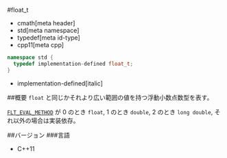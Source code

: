 #float_t
* cmath[meta header]
* std[meta namespace]
* typedef[meta id-type]
* cpp11[meta cpp]

```cpp
namespace std {
  typedef implementation-defined float_t;
}
```
* implementation-defined[italic]

##概要
`float` と同じかそれより広い範囲の値を持つ浮動小数点数型を表す。

[`FLT_EVAL_METHOD`](/reference/cfloat/flt_eval_method.md) が 0 のとき `float`, 1 のとき `double`, 2 のとき `long double`, それ以外の場合は実装依存。


##バージョン
###言語
- C++11
